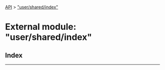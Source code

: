 [API](../README.md) > ["user/shared/index"](../modules/_user_shared_index_.md)

# External module: "user/shared/index"

## Index

---

